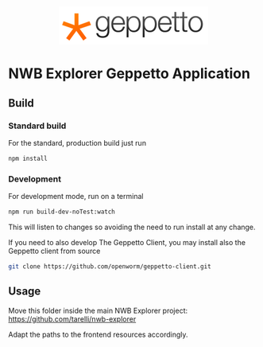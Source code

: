 <p align="center">
  <img src="https://github.com/tarelli/bucket/blob/master/geppetto%20logo.png?raw=true" alt="Geppetto logo"/>
</p>

# NWB Explorer Geppetto Application
## Build
### Standard build
For the standard, production build just run
```bash
npm install
```
### Development
For development mode, run on a terminal 
```bash
npm run build-dev-noTest:watch
```
This will listen to changes so avoiding the need to run install at any change.

If you need to also develop The Geppetto Client, you may install also the Geppetto client from source

```bash
git clone https://github.com/openworm/geppetto-client.git
```

## Usage
Move this folder inside the main NWB Explorer project: https://github.com/tarelli/nwb-explorer

Adapt the paths to the frontend resources accordingly.
